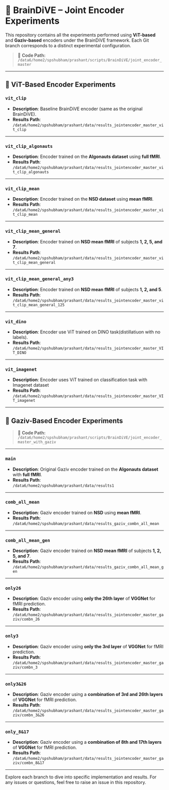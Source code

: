 # 🧠 BrainDiVE – Joint Encoder Experiments

This repository contains all the experiments performed using **ViT-based** and **Gaziv-based** encoders under the BrainDiVE framework. Each Git branch corresponds to a distinct experimental configuration.

> 📂 **Code Path:**  
> `/data6/home2/spshubham/prashant/scripts/BrainDiVE/joint_encoder_master`

---

## 🔶 ViT-Based Encoder Experiments

### `vit_clip`
- **Description**: Baseline BrainDiVE encoder (same as the original BrainDiVE).
- **Results Path**:  
  `/data6/home2/spshubham/prashant/data/results_jointencoder_master_vit_clip`

---

### `vit_clip_algonauts`
- **Description**: Encoder trained on the **Algonauts dataset** using **full fMRI**.
- **Results Path**:  
  `/data6/home2/spshubham/prashant/data/results_jointencoder_master_vit_clip_algonauts`

---

### `vit_clip_mean`
- **Description**: Encoder trained on the **NSD dataset** using **mean fMRI**.
- **Results Path**:  
  `/data6/home2/spshubham/prashant/data/results_jointencoder_master_vit_clip_mean`

---

### `vit_clip_mean_general`
- **Description**: Encoder trained on **NSD mean fMRI** of subjects **1, 2, 5, and 7**.
- **Results Path**:  
  `/data6/home2/spshubham/prashant/data/results_jointencoder_master_vit_clip_mean_general`

---

### `vit_clip_mean_general_any3`
- **Description**: Encoder trained on **NSD mean fMRI** of subjects **1, 2, and 5**.
- **Results Path**:  
  `/data6/home2/spshubham/prashant/data/results_jointencoder_master_vit_clip_mean_general_125`

---

### `vit_dino`
- **Description**: Encoder use ViT trained on DINO task(distillatiuon with no labels).
- **Results Path**:  
  `/data6/home2/spshubham/prashant/data/results_jointencoder_master_VIT_DINO`
---

### `vit_imagenet`
- **Description**: Encoder uses ViT trained on classification task with Imagenet dataset
- **Results Path**:  
  `/data6/home2/spshubham/prashant/data/results_jointencoder_master_VIT_imagenet`
---

## 🔷 Gaziv-Based Encoder Experiments

> 📂 **Code Path:**  
> `/data6/home2/spshubham/prashant/scripts/BrainDiVE/joint_encoder_master_with_gaziv`

---

### `main`
- **Description**: Original Gaziv encoder trained on the **Algonauts dataset** with **full fMRI**.
- **Results Path**:  
  `/data6/home2/spshubham/prashant/data/results1`

---

### `comb_all_mean`
- **Description**: Gaziv encoder trained on **NSD** using **mean fMRI**.
- **Results Path**:  
  `/data6/home2/spshubham/prashant/data/results_gaziv_combn_all_mean`

---

### `comb_all_mean_gen`
- **Description**: Gaziv encoder trained on **NSD mean fMRI** of subjects **1, 2, 5, and 7**.
- **Results Path**:  
  `/data6/home2/spshubham/prashant/data/results_gaziv_combn_all_mean_gen`

---

### `only26`
- **Description**: Gaziv encoder using **only the 26th layer** of **VGGNet** for fMRI prediction.
- **Results Path**:  
  `/data6/home2/spshubham/prashant/data/results_jointencoder_master_gaziv/combn_26`

---

### `only3`
- **Description**: Gaziv encoder using **only the 3rd layer** of **VGGNet** for fMRI prediction.
- **Results Path**:  
  `/data6/home2/spshubham/prashant/data/results_jointencoder_master_gaziv/combn_3`

---

### `only3&26`
- **Description**: Gaziv encoder using a **combination of 3rd and 26th layers** of **VGGNet** for fMRI prediction.
- **Results Path**:  
  `/data6/home2/spshubham/prashant/data/results_jointencoder_master_gaziv/combn_3&26`

---

### `only_8&17`
- **Description**: Gaziv encoder using a **combination of 8th and 17th layers** of **VGGNet** for fMRI prediction.
- **Results Path**:  
  `/data6/home2/spshubham/prashant/data/results_jointencoder_master_gaziv/combn_8&17`

---

Explore each branch to dive into specific implementation and results. For any issues or questions, feel free to raise an issue in this repository.
